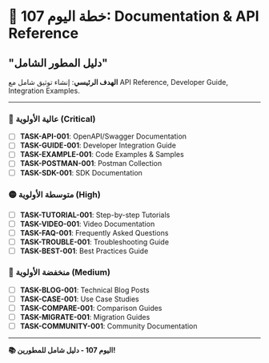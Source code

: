 # 🚀 خطة اليوم 107: Documentation & API Reference
## "دليل المطور الشامل"

**الهدف الرئيسي**: إنشاء توثيق شامل مع API Reference, Developer Guide, Integration Examples.

---

### 🔴 عالية الأولوية (Critical)
- [ ] **TASK-API-001**: OpenAPI/Swagger Documentation
- [ ] **TASK-GUIDE-001**: Developer Integration Guide
- [ ] **TASK-EXAMPLE-001**: Code Examples & Samples
- [ ] **TASK-POSTMAN-001**: Postman Collection
- [ ] **TASK-SDK-001**: SDK Documentation

### 🟡 متوسطة الأولوية (High)
- [ ] **TASK-TUTORIAL-001**: Step-by-step Tutorials
- [ ] **TASK-VIDEO-001**: Video Documentation
- [ ] **TASK-FAQ-001**: Frequently Asked Questions
- [ ] **TASK-TROUBLE-001**: Troubleshooting Guide
- [ ] **TASK-BEST-001**: Best Practices Guide

### 🔵 منخفضة الأولوية (Medium)
- [ ] **TASK-BLOG-001**: Technical Blog Posts
- [ ] **TASK-CASE-001**: Use Case Studies
- [ ] **TASK-COMPARE-001**: Comparison Guides
- [ ] **TASK-MIGRATE-001**: Migration Guides
- [ ] **TASK-COMMUNITY-001**: Community Documentation

---

**📚 اليوم 107 - دليل شامل للمطورين!**